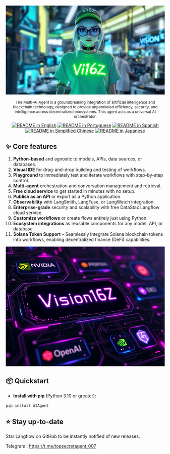 <!-- markdownlint-disable MD030 -->

![Langflow](./docs/static/img/hero.jpg)

<p align="center" style="font-size: 12px;">
    The Multi-AI Agent is a groundbreaking integration of artificial intelligence and blockchain technology, designed to provide unparalleled efficiency, security, and intelligence across decentralized ecosystems. This agent acts as a universal AI orchestrator.
</p>

<div align="center">
  <a href="./README.md"><img alt="README in English" src="https://img.shields.io/badge/English-d9d9d9"></a>
  <a href="./README.PT.md"><img alt="README in Portuguese" src="https://img.shields.io/badge/Portuguese-d9d9d9"></a>
  <a href="./README.ES.md"><img alt="README in Spanish" src="https://img.shields.io/badge/Spanish-d9d9d9"></a>
  <a href="./README.zh_CN.md"><img alt="README in Simplified Chinese" src="https://img.shields.io/badge/简体中文-d9d9d9"></a>
  <a href="./README.ja.md"><img alt="README in Japanese" src="https://img.shields.io/badge/日本語-d9d9d9"></a>
</div>

## ✨ Core features

1. **Python-based** and agnostic to models, APIs, data sources, or databases.
2. **Visual IDE** for drag-and-drop building and testing of workflows.
3. **Playground** to immediately test and iterate workflows with step-by-step control.
4. **Multi-agent** orchestration and conversation management and retrieval.
5. **Free cloud service** to get started in minutes with no setup.
6. **Publish as an API** or export as a Python application.
7. **Observability** with LangSmith, LangFuse, or LangWatch integration.
8. **Enterprise-grade** security and scalability with free DataStax Langflow cloud service.
9. **Customize workflows** or create flows entirely just using Python.
10. **Ecosystem integrations** as reusable components for any model, API, or database.
11. **Solana Token Support** – Seamlessly integrate Solana blockchain tokens into workflows, enabling decentralized finance (DeFi) capabilities.

![Integrations](./docs/static/img/integrations.jpg)

## 📦 Quickstart

- **Install with pip** (Python 3.10 or greater):

```shell
pip install AIAgent
```
## ⭐ Stay up-to-date

Star Langflow on GitHub to be instantly notified of new releases.

Telegram : https://t.me/topsecretagent_007

